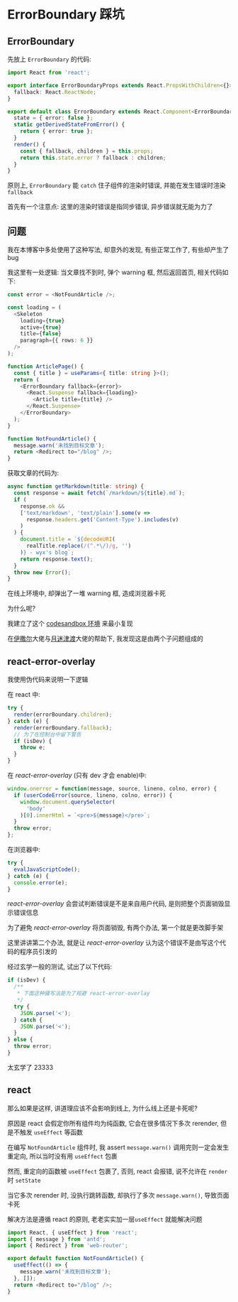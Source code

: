 # ErrorBoundary 踩坑

## ErrorBoundary

先放上 `ErrorBoundary` 的代码:

```typescript
import React from 'react';

export interface ErrorBoundaryProps extends React.PropsWithChildren<{}> {
  fallback: React.ReactNode;
}

export default class ErrorBoundary extends React.Component<ErrorBoundaryProps> {
  state = { error: false };
  static getDerivedStateFromError() {
    return { error: true };
  }
  render() {
    const { fallback, children } = this.props;
    return this.state.error ? fallback : children;
  }
}
```

原则上, `ErrorBoundary` 能 `catch` 住子组件的渲染时错误, 并能在发生错误时渲染 `fallback`

首先有一个注意点: 这里的渲染时错误是指同步错误, 异步错误就无能为力了

## 问题

我在本博客中多处使用了这种写法, 却意外的发现, 有些正常工作了, 有些却产生了 bug

我这里有一处逻辑: 当文章找不到时, 弹个 warning 框, 然后返回首页, 相关代码如下:

```typescript
const error = <NotFoundArticle />;

const loading = (
  <Skeleton
    loading={true}
    active={true}
    title={false}
    paragraph={{ rows: 6 }}
  />
);

function ArticlePage() {
  const { title } = useParams<{ title: string }>();
  return (
    <ErrorBoundary fallback={error}>
      <React.Suspense fallback={loading}>
        <Article title={title} />
      </React.Suspense>
    </ErrorBoundary>
  );
}

function NotFoundArticle() {
  message.warn('未找到目标文章');
  return <Redirect to="/blog" />;
}
```

获取文章的代码为:

```typescript
async function getMarkdown(title: string) {
  const response = await fetch(`/markdown/${title}.md`);
  if (
    response.ok &&
    ['text/markdown', 'text/plain'].some(v =>
      response.headers.get('Content-Type').includes(v)
    )
  ) {
    document.title = `${decodeURI(
      realTitle.replace(/(^.*\/)/g, '')
    )} - wyx's blog`;
    return response.text();
  }
  throw new Error();
}
```

在线上环境中, 却弹出了一堆 warning 框, 造成浏览器卡死

为什么呢?

我建立了这个 [codesandbox 环境](https://codesandbox.io/s/lucid-cloud-0bjyf) 来最小复现

在[伊撒尔](https://github.com/yisar)大佬与[月迷津渡](https://github.com/CodeDaraW)大佬的帮助下, 我发现这是由两个子问题组成的

## react-error-overlay

我使用伪代码来说明一下逻辑

在 react 中:

```typescript
try {
  render(errorBoundary.children);
} catch (e) {
  render(errorBoundary.fallback);
  // 为了在控制台中留下警告
  if (isDev) {
    throw e;
  }
}
```

在 _react-error-overlay_ (只有 dev 才会 enable)中:

```typescript
window.onerror = function(message, source, lineno, colno, error) {
  if (userCodeError(source, lineno, colno, error)) {
    window.document.querySelector(
      'body'
    )[0].innerHtml = `<pre>${message}</pre>`;
  }
  throw error;
};
```

在浏览器中:

```typescript
try {
  evalJavaScriptCode();
} catch (e) {
  console.error(e);
}
```

_react-error-overlay_ 会尝试判断错误是不是来自用户代码, 是则把整个页面销毁显示错误信息

为了避免 _react-error-overlay_ 将页面销毁, 有两个办法, 第一个就是更改脚手架

这里讲讲第二个办法, 就是让 _react-error-overlay_ 认为这个错误不是由写这个代码的程序员引发的

经过玄学一般的测试, 试出了以下代码:

```typescript
if (isDev) {
  /**
   * 下面这种骚写法是为了规避 react-error-overlay
   */
  try {
    JSON.parse('<');
  } catch {
    JSON.parse('<');
  }
} else {
  throw error;
}
```

太玄学了 23333

## react

那么如果是这样, 讲道理应该不会影响到线上, 为什么线上还是卡死呢?

原因是 react 会假定你所有组件均为纯函数, 它会在很多情况下多次 rerender, 但是不触发 `useEffect` 等函数

在编写 `NotFoundArticle` 组件时, 我 assert `message.warn()` 调用完则一定会发生重定向, 所以当时没有用 `useEffect` 包裹

然而, 重定向的函数被 `useEffect` 包裹了, 否则, react 会报错, 说不允许在 `render` 时 `setState`

当它多次 rerender 时, 没执行跳转函数, 却执行了多次 `message.warn()`, 导致页面卡死

解决方法是遵循 react 的原则, 老老实实加一层`useEffect` 就能解决问题

```typescript
import React, { useEffect } from 'react';
import { message } from 'antd';
import { Redirect } from 'web-router';

export default function NotFoundArticle() {
  useEffect(() => {
    message.warn('未找到目标文章');
  }, []);
  return <Redirect to="/blog" />;
}
```
